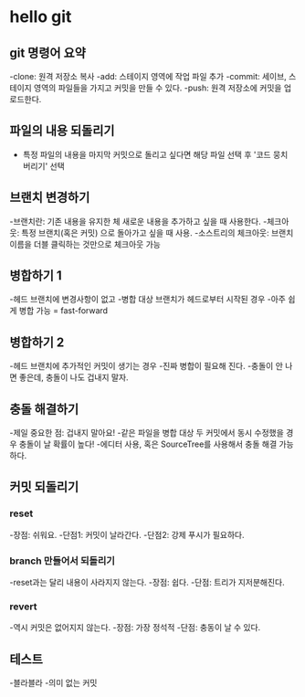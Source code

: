 # hello git

## git 명령어 요약

  -clone: 원격 저장소 복사
  -add: 스테이지 영역에 작업 파일 추가
  -commit: 세이브, 스테이지 영역의 파일들을 가지고 커밋을 만들 수 있다.
  -push: 원격 저장소에 커밋을 업로드한다.

## 파일의 내용 되돌리기

- 특정 파일의 내용을 마지막 커밋으로 돌리고 싶다면 해당 파일 선택 후 '코드 뭉치 버리기' 선택

## 브랜치 변경하기

  -브랜치란: 기존 내용을 유지한 체 새로운 내용을 추가하고 싶을 때 사용한다.
  -체크아웃: 특정 브랜치(혹은 커밋) 으로 돌아가고 싶을 때 사용.
  -소스트리의 체크아웃: 브랜치 이름을 더블 클릭하는 것만으로 체크아웃 가능

## 병합하기 1
  
  -헤드 브랜치에 변경사항이 없고
  -병합 대상 브랜치가 헤드로부터 시작된 경우
  -아주 쉽게 병합 가능 = fast-forward

## 병합하기 2
  
  -헤드 브랜치에 추가적인 커밋이 생기는 경우
  -진짜 병합이 필요해 진다.
  -충돌이 안 나면 좋은데, 충돌이 나도 겁내지 말자.

## 충돌 해결하기
    
  -제일 중요한 점: 겁내지 말아요!
  -같은 파일을 병합 대상 두 커밋에서 동시 수정했을 경우 충돌이 날 확률이 높다!
  -에디터 사용, 혹은 SourceTree를 사용해서 충돌 해결 가능하다.
  
  ## 커밋 되돌리기

  ### reset

  -장점: 쉬워요.
  -단점1: 커밋이 날라간다.
  -단점2: 강제 푸시가 필요하다.

   ### branch 만들어서 되돌리기

  -reset과는 달리 내용이 사라지지 않는다.
  -장점: 쉽다.
  -단점: 트리가 지저분해진다.

### revert

-역시 커밋은 없어지지 않는다.
-장점: 가장 정석적
-단점: 충동이 날 수 있다.

## 테스트
-블라블라
-의미 없는 커밋